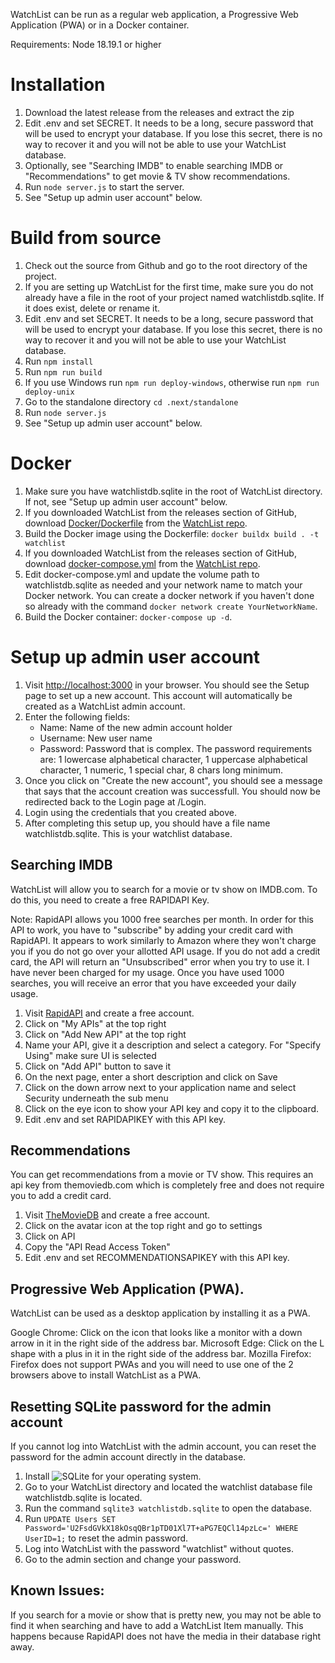 WatchList can be run as a regular web application, a Progressive Web Application (PWA) or in a Docker container.

Requirements: Node 18.19.1 or higher

# Installation
1. Download the latest release from the releases and extract the zip
1. Edit .env and set SECRET. It needs to be a long, secure password that will be used to encrypt your database. If you lose this secret, there is no way to recover it and you will not be able to use your WatchList database.
1. Optionally, see "Searching IMDB" to enable searching IMDB or "Recommendations" to get movie & TV show recommendations.
1. Run `node server.js` to start the server.
1. See "Setup up admin user account" below.

# Build from source
1. Check out the source from Github and go to the root directory of the project.
1. If you are setting up WatchList for the first time, make sure you do not already have a file in the root of your project named watchlistdb.sqlite. If it does exist, delete or rename it.
1. Edit .env and set SECRET. It needs to be a long, secure password that will be used to encrypt your database. If you lose this secret, there is no way to recover it and you will not be able to use your WatchList database.
1. Run `npm install`
1. Run `npm run build`
1. If you use Windows run `npm run deploy-windows`, otherwise run `npm run deploy-unix`
1. Go to the standalone directory `cd .next/standalone`
1. Run `node server.js`
1. See "Setup up admin user account" below.

# Docker
1. Make sure you have watchlistdb.sqlite in the root of WatchList directory. If not, see "Setup up admin user account" below.
1. If you downloaded WatchList from the releases section of GitHub, download [Docker/Dockerfile](https://github.com/SegiH/WatchList/blob/main/Docker/Dockerfile) from the [WatchList repo](https://github.com/SegiH/WatchList).
1. Build the Docker image using the Dockerfile: `docker buildx build . -t watchlist`
1. If you downloaded WatchList from the releases section of GitHub, download [docker-compose.yml](https://github.com/SegiH/WatchList/blob/main/Docker/docker-compose.yml) from the [WatchList repo](https://github.com/SegiH/WatchList).
1. Edit docker-compose.yml and update the volume path to watchlistdb.sqlite as needed and your network name to match your Docker network. You can create a docker network if you haven't done so already with the command `docker network create YourNetworkName`.
1. Build the Docker container: `docker-compose up -d`.

# Setup up admin user account
1. Visit [http://localhost:3000](http://localhost:3000) in your browser. You should see the Setup page to set up a new account. This account will automatically be created as a WatchList admin account.
1. Enter the following fields:
   - Name: Name of the new admin account holder
   - Username: New user name
   - Password: Password that is complex. The password requirements are: 1 lowercase alphabetical character, 1 uppercase alphabetical character, 1 numeric, 1 special char, 8 chars long minimum.
1. Once you click on "Create the new account", you should see a message that says that the account creation was successfull. You should now be redirected back to the Login page at /Login.
1. Login using the credentials that you created above.
1. After completing this setup up, you should have a file name watchlistdb.sqlite. This is your watchlist database.

## Searching IMDB
WatchList will allow you to search for a movie or tv show on IMDB.com. To do this, you need to create a free RAPIDAPI Key. 

Note: RapidAPI allows you 1000 free searches per month. In order for this API to work, you have to "subscribe" by adding your credit card with RapidAPI. It appears to work similarly to Amazon where they won't charge you if you do not go over your allotted API usage. If you do not add a credit card, the API will return an "Unsubscribed" error when you try to use it. I have never been charged for my usage. Once you have used 1000 searches, you will receive an error that you have exceeded your daily usage.

1. Visit [RapidAPI](https://rapidapi.com) and create a free account.
1. Click on "My APIs" at the top right
1. Click on "Add New API" at the top right
1. Name your API, give it a description and select a category. For "Specify Using" make sure UI is selected
1. Click on "Add API" button to save it
1. On the next page, enter a short description and click on Save
1. Click on the down arrow next to your application name and select Security underneath the sub menu
1. Click on the eye icon to show your API key and copy it to the clipboard.
1. Edit .env and set RAPIDAPIKEY with this API key.

## Recommendations
You can get recommendations from a movie or TV show. This requires an api key from themoviedb.com which is completely free and does not require you to add a credit card.

1. Visit [TheMovieDB](https://www.themoviedb.org) and create a free account.
1. Click on the avatar icon at the top right and go to settings
1. Click on API
1. Copy the "API Read Access Token"
1. Edit .env and set RECOMMENDATIONSAPIKEY with this API key.

## Progressive Web Application (PWA).
WatchList can be used as a desktop application by installing it as a PWA.

Google Chrome: Click on the icon that looks like a monitor with a down arrow in it in the right side of the address bar.
Microsoft Edge: Click on the L shape with a plus in it in the right side of the address bar.
Mozilla Firefox: Firefox does not support PWAs and you will need to use one of the 2 browsers above to install WatchList as a PWA.

## Resetting SQLite password for the admin account
If you cannot log into WatchList with the admin account, you can reset the password for the admin account directly in the database.
1. Install ![SQLite](https://www.sqlite.org/) for your operating system.
1. Go to your WatchList directory and located the watchlist database file watchlistdb.sqlite is located.
1. Run the command `sqlite3 watchlistdb.sqlite` to open the database.
1. Run `UPDATE Users SET Password='U2FsdGVkX18kOsqQBr1pTD01Xl7T+aPG7EQCl14pzLc=' WHERE UserID=1;` to reset the admin password.
1. Log into WatchList with the password "watchlist" without quotes.
1. Go to the admin section and change your password.

## Known Issues:

If you search for a movie or show that is pretty new, you may not be able to find it when searching and have to add a WatchList Item manually. This happens because RapidAPI does not have the media in their database right away.